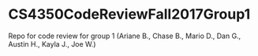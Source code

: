 # CS4350CodeReviewFall2017Group1
Repo for code review for group 1 (Ariane B., Chase B., Mario D., Dan G., Austin H., Kayla J., Joe W.)
